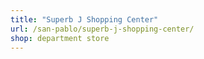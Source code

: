 ```yaml
---
title: "Superb J Shopping Center"
url: /san-pablo/superb-j-shopping-center/
shop: department store
---
```

